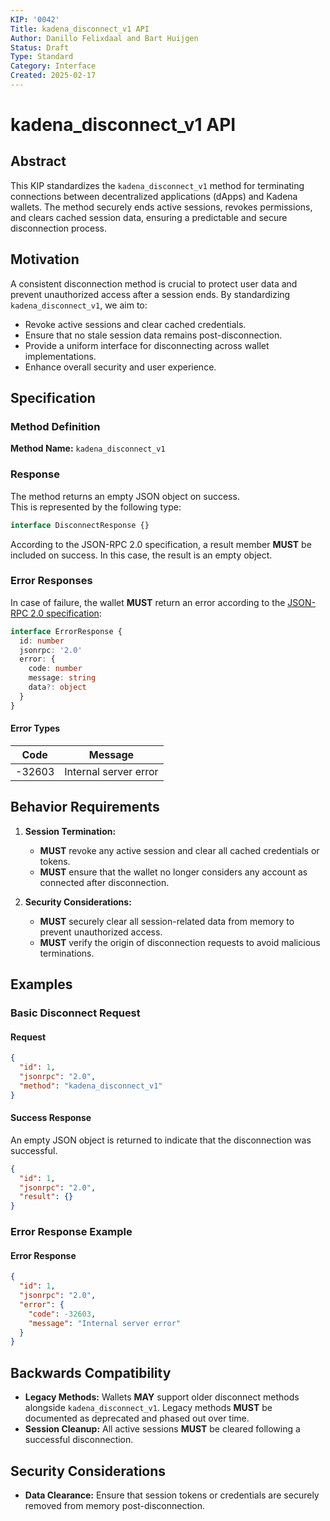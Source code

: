 ```yaml
---
KIP: '0042'
Title: kadena_disconnect_v1 API
Author: Danillo Felixdaal and Bart Huijgen
Status: Draft
Type: Standard
Category: Interface
Created: 2025-02-17
---
```


# kadena_disconnect_v1 API

## Abstract

This KIP standardizes the `kadena_disconnect_v1` method for terminating connections between decentralized applications (dApps) and Kadena wallets. The method securely ends active sessions, revokes permissions, and clears cached session data, ensuring a predictable and secure disconnection process.

## Motivation

A consistent disconnection method is crucial to protect user data and prevent unauthorized access after a session ends. By standardizing `kadena_disconnect_v1`, we aim to:

- Revoke active sessions and clear cached credentials.
- Ensure that no stale session data remains post-disconnection.
- Provide a uniform interface for disconnecting across wallet implementations.
- Enhance overall security and user experience.

## Specification

### Method Definition

**Method Name:** `kadena_disconnect_v1`

### Response

The method returns an empty JSON object on success.  
This is represented by the following type:

```typescript
interface DisconnectResponse {}
```

According to the JSON-RPC 2.0 specification, a result member **MUST** be included on success. In this case, the result is an empty object.

### Error Responses

In case of failure, the wallet **MUST** return an error according to the [JSON-RPC 2.0 specification](https://www.jsonrpc.org/specification#error_object):

```typescript
interface ErrorResponse {
  id: number
  jsonrpc: '2.0'
  error: {
    code: number
    message: string
    data?: object
  }
}
```

#### Error Types

| Code   | Message               |
| ------ | --------------------- |
| -32603 | Internal server error |

## Behavior Requirements

1. **Session Termination:**

   - **MUST** revoke any active session and clear all cached credentials or tokens.
   - **MUST** ensure that the wallet no longer considers any account as connected after disconnection.

2. **Security Considerations:**
   - **MUST** securely clear all session-related data from memory to prevent unauthorized access.
   - **MUST** verify the origin of disconnection requests to avoid malicious terminations.

## Examples

### Basic Disconnect Request

#### Request

```json
{
  "id": 1,
  "jsonrpc": "2.0",
  "method": "kadena_disconnect_v1"
}
```

#### Success Response

An empty JSON object is returned to indicate that the disconnection was successful.

```json
{
  "id": 1,
  "jsonrpc": "2.0",
  "result": {}
}
```

### Error Response Example

#### Error Response

```json
{
  "id": 1,
  "jsonrpc": "2.0",
  "error": {
    "code": -32603,
    "message": "Internal server error"
  }
}
```

## Backwards Compatibility

- **Legacy Methods:** Wallets **MAY** support older disconnect methods alongside `kadena_disconnect_v1`. Legacy methods **MUST** be documented as deprecated and phased out over time.
- **Session Cleanup:** All active sessions **MUST** be cleared following a successful disconnection.

## Security Considerations

- **Data Clearance:** Ensure that session tokens or credentials are securely removed from memory post-disconnection.
